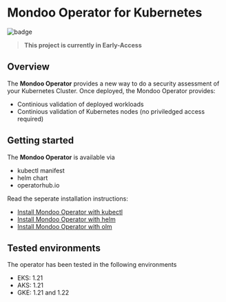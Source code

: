 # Mondoo Operator for Kubernetes

![badge](https://github.com/mondoohq/mondoo-operator/actions/workflows/e2e.yaml/badge.svg)

> **This project is currently in Early-Access**

## Overview

The **Mondoo Operator** provides a new way to do a security assessment of your Kubernetes Cluster. Once deployed, the Mondoo Operator provides:

- Continious validation of deployed workloads
- Continious validation of Kubernetes nodes (no priviledged access required)

## Getting started

The **Mondoo Operator** is available via

- kubectl manifest
- helm chart
- operatorhub.io

Read the seperate installation instructions:

- [Install Mondoo Operator with kubectl](docs/user-manual-kubectl.md)
- [Install Mondoo Operator with helm](docs/user-manual-helm.md)
- [Install Mondoo Operator with olm](docs/user-manual-olm.md)

## Tested environments

The operator has been tested in the following environments

 - EKS: 1.21
 - AKS: 1.21
 - GKE: 1.21 and 1.22